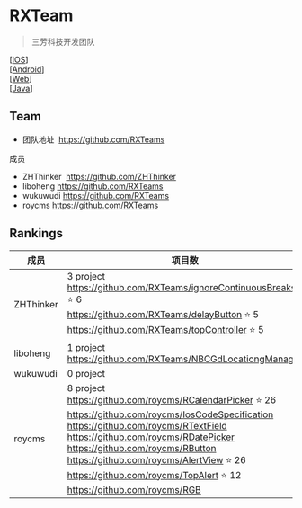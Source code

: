 # RXTeam  

> 三芳科技开发团队

[[IOS](IOS)]  
[[Android](Android)]  
[[Web](Web)]  
[[Java](Java)]  

## Team   

* 团队地址  https://github.com/RXTeams
  
成员
* ZHThinker  https://github.com/ZHThinker
* liboheng  https://github.com/RXTeams
* wukuwudi  https://github.com/RXTeams
* roycms  https://github.com/RXTeams


## Rankings

成员      | 项目数 
----------|-------
ZHThinker | 3 project   <br>https://github.com/RXTeams/ignoreContinuousBreaks ⭐️ 6  <br>https://github.com/RXTeams/delayButton ⭐️ 5 <br>https://github.com/RXTeams/topController ⭐️ 5
liboheng  | 1 project   <br>https://github.com/RXTeams/NBCGdLocationgManager 
wukuwudi  | 0 project      
roycms    | 8 project  <br>https://github.com/roycms/RCalendarPicker ⭐️ 26 <br>https://github.com/roycms/IosCodeSpecification <br>https://github.com/roycms/RTextField <br>https://github.com/roycms/RDatePicker <br>https://github.com/roycms/RButton <br>https://github.com/roycms/AlertView ⭐️ 26 <br>https://github.com/roycms/TopAlert ⭐️ 12 <br>https://github.com/roycms/RGB 

